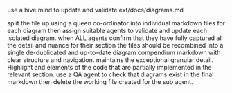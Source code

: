 use a hive mind to update and validate ext/docs/diagrams.md

split the file up using a queen co-ordinator into individual markdown files for each diagram then assign suitable agents to validate and update each isolated diagram. when ALL agents confirm that they have fully captured all the detail and nuance for their section the files should be recombined into a single de-duplicated and up-to-date diagram compendium markdown with clear structure and navigation. maintains the exceptional granular detail. Highlight and elements of the code that are partially implemented in the relevant section. use a QA agent to check that diagrams exist in the final markdown then delete the working file created for the sub agent.
